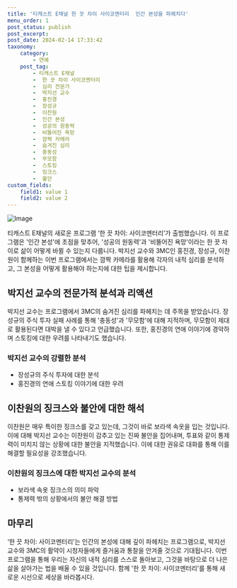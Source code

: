 ```yaml
---
title: '티캐스트 E채널 한 끗 차이 사이코멘터리  인간 본성을 파헤치다'
menu_order: 1
post_status: publish
post_excerpt: 
post_date: 2024-02-14 17:33:42
taxonomy:
    category:
        - 연예
    post_tag:
        - 티캐스트 E채널
        -  한 끗 차이 사이코멘터리
        -  심리 전문가
        -  박지선 교수
        -  홍진경
        -  장성규
        -  이찬원
        -  인간 본성
        -  성공의 원동력
        -  비뚤어진 욕망
        -  깜짝 카메라
        -  숨겨진 심리
        -  충동성
        -  무모함
        -  스토킹
        -  징크스
        -  불안
custom_fields:
    field1: value 1
    field2: value 2
---
```


![Image](https://mimgnews.pstatic.net/image/609/2024/02/13/202402131629076710_2_20240213163205800.jpg?type=w540)

티캐스트 E채널의 새로운 프로그램 ‘한 끗 차이: 사이코멘터리’가 출범했습니다. 이 프로그램은 '인간 본성'에 초점을 맞추어, '성공의 원동력'과 '비뚤어진 욕망'이라는 한 끗 차이로 삶이 어떻게 바뀔 수 있는지 다룹니다. 박지선 교수와 3MC인 홍진경, 장성규, 이찬원이 함께하는 이번 프로그램에서는 깜짝 카메라를 활용해 각자의 내적 심리를 분석하고, 그 본성을 어떻게 활용해야 하는지에 대한 팁을 제시합니다.
## 박지선 교수의 전문가적 분석과 리액션
박지선 교수는 프로그램에서 3MC의 숨겨진 심리를 파헤치는 데 주목을 받았습니다. 장성규의 주식 투자 실패 사례를 통해 '충동성'과 '무모함'에 대해 지적하며, 무모함이 제대로 활용된다면 대박을 낼 수 있다고 언급했습니다. 또한, 홍진경의 연애 이야기에 경악하며 스토킹에 대한 우려를 나타내기도 했습니다.
### 박지선 교수의 강렬한 분석
- 장성규의 주식 투자에 대한 분석
- 홍진경의 연애 스토킹 이야기에 대한 우려
## 이찬원의 징크스와 불안에 대한 해석
이찬원은 매우 특이한 징크스를 갖고 있는데, 그것이 바로 보라색 속옷을 입는 것입니다. 이에 대해 박지선 교수는 이찬원이 감추고 있는 진짜 불안을 집어내며, 투표와 같이 통제력이 미치지 않는 상황에 대한 불안을 지적했습니다. 이에 대한 권유로 대화를 통해 이를 해결할 필요성을 강조했습니다.
### 이찬원의 징크스에 대한 박지선 교수의 분석
- 보라색 속옷 징크스의 의미 파악
- 통제력 밖의 상황에서의 불안 해결 방법
## 마무리
‘한 끗 차이: 사이코멘터리’는 인간의 본성에 대해 깊이 파헤치는 프로그램으로, 박지선 교수와 3MC의 활약이 시청자들에게 즐거움과 통찰을 안겨줄 것으로 기대됩니다. 이번 프로그램을 통해 우리는 자신의 내적 심리를 스스로 돌아보고, 그것을 바탕으로 더 나은 삶을 살아가는 법을 배울 수 있을 것입니다. 함께 '한 끗 차이: 사이코멘터리'를 통해 새로운 시선으로 세상을 바라봅시다.
